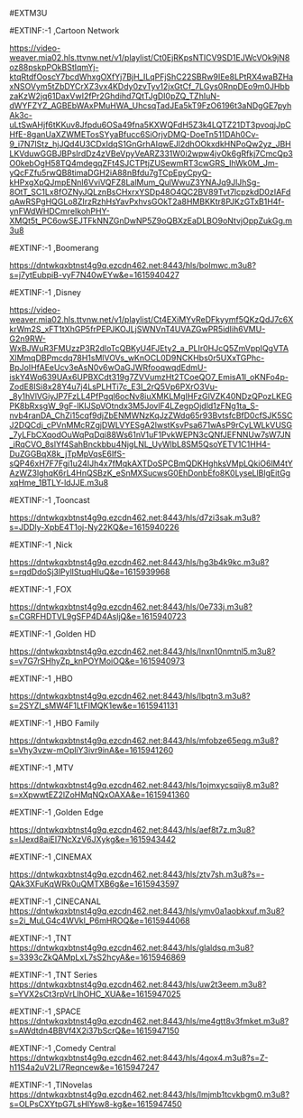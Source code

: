 
#EXTM3U

#EXTINF:-1 ,Cartoon Network

https://video-weaver.mia02.hls.ttvnw.net/v1/playlist/Ct0EjRKpsNTlCV9SD1EJWcVOk9jN8oz88pskpPOkBStIqmYj-ktqRtdfOoscY7bcdWhxgOXfYj7BjH_ILqPFjShC22SBRw9IEe8LPtRX4waBZHaxNSOVym5tZbDYCrXZ3vx4KDdy0zvTyv12jxGtCf_7LGys0RnpDEo9m0JHbbzaKzW2jq61DaxVwI2fPr2Ghdihd7QtTJgDI0pZQ_TZhIuN-dWYFZYZ_AGBEbWAxPMuHWA_UhcsqTadJEa5kT9FzO6196t3aNDgGE7pyhAk3c-uLtSwAHjf6tKKuv8Jfpdu6OSa49fna5KXWQFdH5Z3k4LQTZ21DT3pvoqjJpCHfE-8ganUaXZWMETosSYyaBfucc6SiOrjvDMQ-DoeTn511DAh0Cv-9_i7N7lStz_hjJQd4U3CDxIdqS1GnGrhAIqwEJl2dhOOkxdkHNPoQw2yz_JBHLKVduwGGBJBPsIrdDz4zVBeVpyVeARZ331W0i2wpw4jvOk6gRfkj7CmcQp3O0kebOgH58TQ4mdegqZFt4SJCTPtjZUSewmRT3cwGRS_IhWk0M_Jm-yQcFZfu5rwQB8timaDGH2iA88nBfdu7gTCpEpyCpyQ-kHPxgXpQJmpENnl6VviVQFZ8LalMum_QulWwuZ3YNAJq9JlJhSg-8OtT_SC1Lx8fOZNyJQLznBsCHxrxYSDp48O4QC2BV89Tvt7lcpzkdD0zIAFdqAwRSPgHQGLo8ZIrzRzhHsYavPxhvsGOkT2a8HMBKKtr8PJKzGTxB1H4f-ynFWdWHDCmreIkohPHY-XMQt5t_PC6owSEJTFkNNZGnDwNP5Z9oQBXzEaDLBO9oNtvjOppZukGg.m3u8

#EXTINF:-1 ,Boomerang

https://dntwkqxbtnst4g9q.ezcdn462.net:8443/hls/bolmwc.m3u8?s=j7ytEubpiB-vyF7N40wEYw&e=1615940427


#EXTINF:-1 ,Disney

https://video-weaver.mia02.hls.ttvnw.net/v1/playlist/Ct4EXiMYvReDFkyymf5QKzQdJ7c6XkrWm2S_xFT1tXhGP5frPEPJKOJLjSWNVnT4UVAZGwPR5idIih6VMU-G2n9RW-WxBJWuR3FMUzzP3R2dloTcQBKyU4FJEty2_a_PLIr0HJcQ5ZmVppIQgVTAXlMmqDBPmcdq78H1sMlVOVs_wKnOCL0D9NCKHbs0r5UXxTGPhc-BpJoIHfAEeUcv3eAsN0v6wOaGJWRfooqwqdEdmU-iskY4Wq639UAx6UPBXCdt319g7ZVVumzHt2TCoeQO7_EmisA1l_oKNFo4p-ZodE8ISi8x28Y4u7j4LsPLHTi7c_E3I_2rQ5Vp6PXrO3Vu-_8y1hVlVGiyJP7FzLL4PfPgql6ocNv8iuXMKLMgIHFzGlVZK40NDzQPozLKEGPK8bRxsgW_9gF-lKIJSpVOtndx3M5JovlF4LZegpOjdld1zFNg1ta_S-nvb4ranDA_ChZi15cqf9djZbENMWNzKqJzZWdq65r93BvtsfcBfD0cfSJK5SCJ2DQCdj_cPVnMMcRZgjDWLVYESgA2lwstKsvPsa671wAsP9rCyLWLkVUSG_7yLFbCXqodOuWqPqDqi88Ws61nV1uF1PvkWEPN3cQNfJEFNNUw7sW7JN_iRqCVO_8slYf4SahBnckbbu4NjgLNL_UyWlbL8SM5QsoYETV1C1HH4-DuZGGBqX8k_jTpMpVqsE6IfS-sQP46xH7F7Fgi1u24IJh4x7fMqkAXTDoSPCBmQDKHghksVMpLQkiO6lM4tYAzWZ3lghqK6rL4HnQSBzK_eSnMXSucwsG0EhDonbEfo8K0LyseLlBlgEitGgxqHme_1BTLY-ldJJE.m3u8

#EXTINF:-1 ,Tooncast

https://dntwkqxbtnst4g9q.ezcdn462.net:8443/hls/d7zi3sak.m3u8?s=JDDly-XpbE4T1oj-Ny22KQ&e=1615940226

#EXTINF:-1 ,Nick

https://dntwkqxbtnst4g9q.ezcdn462.net:8443/hls/hg3b4k9kc.m3u8?s=rqdDdoSj3lPylIStuqHIuQ&e=1615939968

#EXTINF:-1 ,FOX

https://dntwkqxbtnst4g9q.ezcdn462.net:8443/hls/0e733j.m3u8?s=CGRFHDTVL9gSFP4D4AsljQ&e=1615940723

#EXTINF:-1 ,Golden HD

https://dntwkqxbtnst4g9q.ezcdn462.net:8443/hls/lnxn10nmtnl5.m3u8?s=v7G7rSHhyZp_knPOYMoiOQ&e=1615940973


#EXTINF:-1 ,HBO

https://dntwkqxbtnst4g9q.ezcdn462.net:8443/hls/lbqtn3.m3u8?s=2SYZI_sMW4F1LtFIMQK1ew&e=1615941131


#EXTINF:-1 ,HBO Family

https://dntwkqxbtnst4g9q.ezcdn462.net:8443/hls/mfobze65eqg.m3u8?s=Vhy3vzw-mOpliY3ivr9inA&e=1615941260


#EXTINF:-1 ,MTV

https://dntwkqxbtnst4g9q.ezcdn462.net:8443/hls/1ojmxycsqiiy8.m3u8?s=xXpwwtEZ2lZoHMqNQxOAXA&e=1615941360

#EXTINF:-1 ,Golden Edge

https://dntwkqxbtnst4g9q.ezcdn462.net:8443/hls/aef8t7z.m3u8?s=IJexd8aiEI7NcXzV6JXykg&e=1615943442

#EXTINF:-1 ,CINEMAX

https://dntwkqxbtnst4g9q.ezcdn462.net:8443/hls/ztv7sh.m3u8?s=-QAk3XFuKqWRk0uQMTXB6g&e=1615943597

#EXTINF:-1 ,CINECANAL
https://dntwkqxbtnst4g9q.ezcdn462.net:8443/hls/ymv0a1aobkxuf.m3u8?s=2i_MuLG4c4WVkl_P6mHROQ&e=1615944068

#EXTINF:-1 ,TNT
https://dntwkqxbtnst4g9q.ezcdn462.net:8443/hls/glaldsq.m3u8?s=3393cZkQAMpLxL7sS2hcyA&e=1615946869

#EXTINF:-1 ,TNT Series
https://dntwkqxbtnst4g9q.ezcdn462.net:8443/hls/uw2t3eem.m3u8?s=YVX2sCt3rpVrLlhOHC_XUA&e=1615947025

#EXTINF:-1 ,SPACE
https://dntwkqxbtnst4g9q.ezcdn462.net:8443/hls/me4gtt8v3fmket.m3u8?s=AWdtdn4BBVf4X2i37bScrQ&e=1615947150

#EXTINF:-1 ,Comedy Central
https://dntwkqxbtnst4g9q.ezcdn462.net:8443/hls/4qox4.m3u8?s=Z-h11S4a2uV2Ll7Reqncew&e=1615947247

#EXTINF:-1 ,TlNovelas
https://dntwkqxbtnst4g9q.ezcdn462.net:8443/hls/lmjmb1tcvkbgm0.m3u8?s=OLPsCXYtpG7LsHlYsw8-kg&e=1615947450

